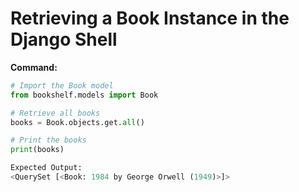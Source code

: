 # Retrieving a Book Instance in the Django Shell

**Command:**  
```python
# Import the Book model
from bookshelf.models import Book

# Retrieve all books
books = Book.objects.get.all()

# Print the books
print(books)

Expected Output:
<QuerySet [<Book: 1984 by George Orwell (1949)>]>
